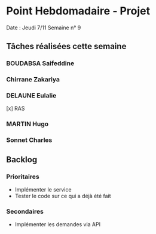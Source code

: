 # Point Hebdomadaire - Projet

Date : Jeudi 7/11
Semaine n° 9

## Tâches réalisées cette semaine


### BOUDABSA Saifeddine
### Chirrane Zakariya
### DELAUNE Eulalie
[x] RAS
### MARTIN Hugo

### Sonnet Charles

## Backlog

### Prioritaires


- Implémenter le service
- Tester le code sur ce qui a déjà été fait


### Secondaires

- Implémenter les demandes via API
